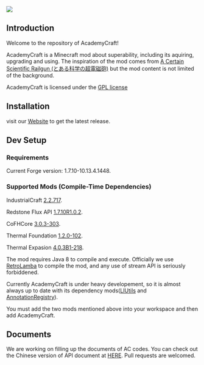 ﻿![](https://raw.githubusercontent.com/LambdaInnovation/AcademyCraft/master/blob/logo_resized.png)  

## Introduction

Welcome to the repository of AcademyCraft!

AcademyCraft is a Minecraft mod about superability, including its aquiring, upgrading and using. The inspiration of the mod comes from [A Certain Scientific Railgun (とある科学の超電磁砲)](https://en.wikipedia.org/wiki/A_Certain_Scientific_Railgun) but the mod content is not limited of the background.

AcademyCraft is licensed under the [GPL license](http://www.gnu.org/licenses/gpl.html "gpl license")


## Installation

visit our [Website](http://ac.li-dev.cn/) to get the latest release.

## Dev Setup

### Requirements

Current Forge version: 1.7.10-10.13.4.1448.

### Supported Mods (Compile-Time Dependencies)

IndustrialCraft [2.2.717](http://jenkins.ic2.player.to/job/IC2_experimental/717/).

Redstone Flux API [1.7.10R1.0.2](https://github.com/CoFH/RedstoneFlux-API).

CoFHCore [3.0.3-303](http://minecraft.curseforge.com/mc-mods/69162-cofhcore/files/2246919).

Thermal Foundation [1.2.0-102](http://minecraft.curseforge.com/mc-mods/222880-thermal-foundation/files/2246921).

Thermal Expasion [4.0.3B1-218](http://minecraft.curseforge.com/mc-mods/69163-thermalexpansion/files/2246924).



The mod requires Java 8 to compile and execute. Officially we use [RetroLamba](https://github.com/orfjackal/retrolambda) to compile the mod, and any use of stream API is seriously forbiddened.

Currently AcademyCraft is under heavy developement, so it is almost always up to date with its dependency mods([LIUtils][liu] and [AnnotationRegistry][ar]).

You must add the two mods mentioned above into your workspace and then add AcademyCraft.

## Documents
We are working on filling up the documents of AC codes. You can check out the Chinese version of API document at [HERE](https://github.com/LambdaInnovation/AcademyCraft/tree/master/docs_cn "Chinese Documents"). Pull requests are welcomed.

[ar]: https://github.com/LambdaInnovation/AnnotationRegistry
[liu]: https://github.com/LambdaInnovation/LIUtils
